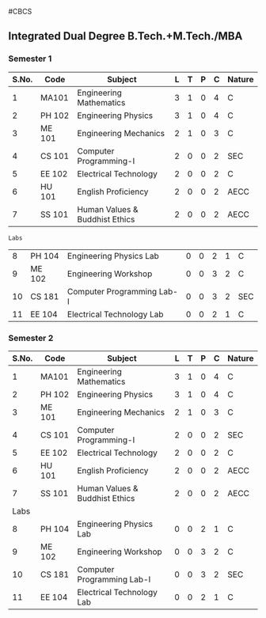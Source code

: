 #CBCS

## Integrated Dual Degree B.Tech.+M.Tech./MBA


### Semester 1

| S.No. |Code| Subject |L|T|P|C| Nature
| -- | -- | -- | -- | -- | -- |--|--|
| 1 | MA101| Engineering Mathematics | 3 | 1 | 0 | 4 | C|
| 2 | PH 102| Engineering Physics |3|1|0| 4|C|
| 3 | ME 101| Engineering Mechanics| 2|1|0| 3| C
| 4 | CS 101| Computer Programming-I | 2|0|0| 2| SEC|
|5  | EE 102| Electrical Technology |2|0|0| 2|C| 
|6| HU 101| English Proficiency |2|0|0| 2| AECC |
|7 |SS 101 |Human Values & Buddhist Ethics |2|0|0| 2| AECC| 

    Labs

||| ||  | |||
| -- | -- | -- | -- | -- | -- |--|--
|8 |PH 104| Engineering Physics Lab | 0|0|2| 1 |C
|9 | ME 102 |Engineering Workshop | 0|0|3| 2| C
|10 | CS 181 |Computer Programming Lab-I | 0|0|3 |2 | SEC
|11 | EE 104 |Electrical Technology Lab |0|0|2|1 | C

### Semester 2

| S.No. |Code| Subject |L|T|P|C| Nature
| -- | -- | -- | -- | -- | -- |--|--|
| 1 | MA101| Engineering Mathematics | 3 | 1 | 0 | 4 | C|
| 2 | PH 102| Engineering Physics |3|1|0| 4|C|
| 3 | ME 101| Engineering Mechanics| 2|1|0| 3| C
| 4 | CS 101| Computer Programming-I | 2|0|0| 2| SEC|
|5  | EE 102| Electrical Technology |2|0|0| 2|C| 
|6| HU 101| English Proficiency |2|0|0| 2| AECC |
|7 |SS 101 |Human Values & Buddhist Ethics |2|0|0| 2| AECC| 
|Labs|
|8 |PH 104| Engineering Physics Lab | 0|0|2| 1 |C
|9 | ME 102 |Engineering Workshop | 0|0|3| 2| C
|10 | CS 181 |Computer Programming Lab-I | 0|0|3 |2 | SEC
|11 | EE 104 |Electrical Technology Lab |0|0|2|1 | C

